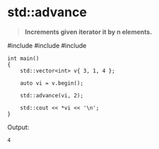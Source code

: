 # std::advance
> **Increments given iterator it by n elements.**

#include <iostream>
#include <iterator>
#include <vector>
 
    int main() 
    {
        std::vector<int> v{ 3, 1, 4 };

        auto vi = v.begin();

        std::advance(vi, 2);

        std::cout << *vi << '\n';
    }

Output:

    4
